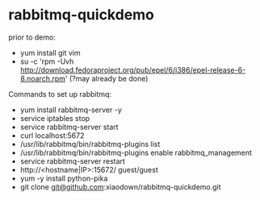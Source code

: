 rabbitmq-quickdemo
==================

prior to demo:

 * yum install git vim 
 * su -c 'rpm -Uvh http://download.fedoraproject.org/pub/epel/6/i386/epel-release-6-8.noarch.rpm' (?may already be done)

Commands to set up rabbitmq:

 * yum install rabbitmq-server -y
 * service iptables stop
 * service rabbitmq-server start
 * curl localhost:5672
 * /usr/lib/rabbitmq/bin/rabbitmq-plugins list
 * /usr/lib/rabbitmq/bin/rabbitmq-plugins enable rabbitmq_management
 * service rabbitmq-server restart
 * http://<hostname|IP>:15672/ guest/guest
 * yum -y install python-pika
 * git clone git@github.com:xiaodown/rabbitmq-quickdemo.git

